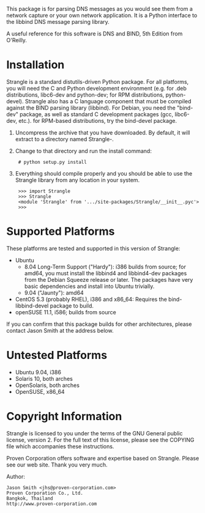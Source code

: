 This package is for parsing DNS messages as you would see them from a network
capture or your own network application.  It is a Python interface to the
libbind DNS message parsing library.

A useful reference for this software is DNS and BIND, 5th Edition from
O'Reilly.

Installation
============

Strangle is a standard distutils-driven Python package.  For all
platforms, you will need the C and Python development environment (e.g.
for .deb distributions, libc6-dev and python-dev; for RPM distributions,
python-devel).  Strangle
also has a C language component that must be compiled against the BIND
parsing library (libbind).  For Debian, you need the "bind-dev" package,
as well as standard C development packages (gcc, libc6-dev, etc.).  for
RPM-based distributions, try the bind-devel package.

1. Uncompress the archive that you have downloaded.  By default, it will
   extract to a directory named Strangle-<something>.

2. Change to that directory and run the install command:

        # python setup.py install

3. Everything should compile properly and you should be able to use the
   Strangle library from any location in your system.

        >>> import Strangle
        >>> Strangle
        <module 'Strangle' from '.../site-packages/Strangle/__init__.pyc'>
        >>>

Supported Platforms
===================

These platforms are tested and supported in this version of Strangle:

* Ubuntu
  * 8.04 Long-Term Support ("Hardy"): i386 builds from source; for amd64,
    you must install the libbind4 and libbind4-dev packages from
    the Debian Squeeze release or later.  The packages have very basic
    dependencies and install into Ubuntu trivially.
  * 9.04 ("Jaunty"): amd64
* CentOS 5.3 (probably RHEL), i386 and x86_64: Requires the
  bind-libbind-devel package to build.
* openSUSE 11.1, i586; builds from source

If you can confirm that this package builds for other architectures, please
contact Jason Smith at the address below.

Untested Platforms
==================

* Ubuntu 9.04, i386
* Solaris 10, both arches
* OpenSolaris, both arches
* OpenSUSE, x86_64

Copyright Information
=====================

Strangle is licensed to you under the terms of the GNU General public
license, version 2.  For the full text of this license, please see the
COPYING file which accompanies these instructions.

Proven Corporation offers software and expertise based on Strangle.
Please see our web site.  Thank you very much.

Author:

    Jason Smith <jhs@proven-corporation.com>
    Proven Corporation Co., Ltd.
    Bangkok, Thailand
    http://www.proven-corporation.com
